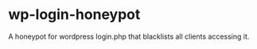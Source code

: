 wp-login-honeypot
=================

A honeypot for wordpress login.php that blacklists all clients accessing it.
